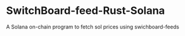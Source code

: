 # SwitchBoard-feed-Rust-Solana
A Solana on-chain program to fetch sol prices using swichboard-feeds

